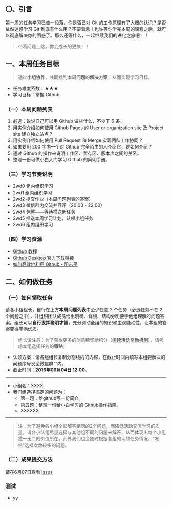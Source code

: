 ## 〇、引言

第一周的任务学习已告一段落，你是否已对 Git 的工作原理有了大概的认识？是否依然迷惑学习 Git 到底有什么用？不要着急！也许等你学完本周的课程之后，就可以彻底解决你的困惑了。那么还等什么，一起继续我们的进化之旅吧！！

> 带着问题上路，你会成长的更快！！

## 一、本周任务目标

> 通过**小组协作**，共同找到本周**问题**的**解决方案**，从而实现学习目标。

- 任务难度系数：★★★
- 学习目标：掌握 Github 

### （一）本周问题列表

1. 必选：说说自己可以用 Github 做些什么，不少于 6 条。
2. 用实例介绍如何使用 Github Pages 的 User or organization site 及 Project site 建立独立站点？
3. 用实例介绍如何使用 Pull Request 和 Merge 实现团队工作协同？
4. 如果要用 200 字向一个对 Github 完全陌生的人介绍它，要如何介绍？
5. 通过 Github 的操作来说明工作区、暂存区、版本库之间的关系。
6. 整理一份可供小白入门学习 Github 的简明手册。
### （三）学习节奏说明

- 2wd0 组内组织学习
- 2wd1 组内组织学习
- 2wd2 提交作业（本周问题列表的答案）
- 2wd3 微信群内交流并互评（20:00 - 22:00）
- 2wd4 休整——等待推送新任务
- 2wd5 推送本周学习计划，认领小组任务
- 2wd6 组内组织学习

### （四）学习资源
 
- [Github 教程][1]
- [Github Desktop 官方下载链接][2]
- [如何高效地利用 Github - 阳志平][3]
	 
## 二、如何做任务

### （一）如何领取任务

请各小组组长，自行在上方**本周问题列表**中至少任意 2 个任务（必选任务不在 2 个问题之中），并组织团队成员给出明确、详细、结构分明便于他组理解的问题答案。组长可以**自行发挥聪明才智**，充分调动全组的知识和主观能动性，让本组的答案变得丰满优质。

> 组长请注意：为了获得更多的创意糖奖励积分（[阅读活动奖励机制][4]），请考虑本组选择任务的**策略**。

- 认领方案：请各组组长复制分割线内的内容，在截止时间内填写本组要解决的问题序号发至微信群“”内。
- 截止时间：**2016年06月04日 12:00**。

---- 
- 小组名：XXXX
- 我们组选择搞定的问题为：
	- 第一题：给github写一份简介。
	- 第五题：整理一份给小白学习的 Github操作指南。
	- XXXXXX
			 
---- 

> 注：为了避免各小组全部解答相同的2个问题，而降低活动交流学习的质量，请各小队组尽量选择与其他组不同的问题来解答，从而体现出每个小组独一无二的价值所在。此外我们也会随时根据各组的认领任务情况，“冻结”选择次数较多的问题。

### （二）成果提交方法

请在6月07日查看 [Issus][5]

### 测试
-  yy 

[1]:	http://www.worldhello.net/gotgithub/
[2]:	https://desktop.github.com/
[3]:	http://www.yangzhiping.com/tech/github.html
[4]:	https://github.com/runwithcc/HTWAAG/blob/master/HbEvaluate.md
[5]:	https://github.com/runwithcc/HTWAAG/issues